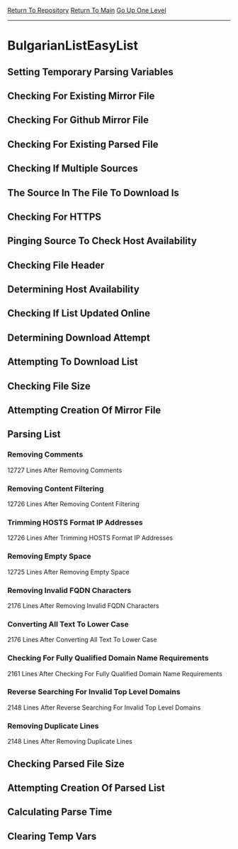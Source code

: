 [Return To Repository](https://github.com/deathbybandaid/piholeparser/)
[Return To Main](https://github.com/deathbybandaid/piholeparser/blob/master/RecentRunLogs/Mainlog.md)
[Go Up One Level](https://github.com/deathbybandaid/piholeparser/blob/master/RecentRunLogs/TopLevelScripts/30-Processing-Blacklists.md)
____________________________________
# BulgarianListEasyList
## Setting Temporary Parsing Variables
## Checking For Existing Mirror File
## Checking For Github Mirror File
## Checking For Existing Parsed File
## Checking If Multiple Sources
## The Source In The File To Download Is
## Checking For HTTPS
## Pinging Source To Check Host Availability
## Checking File Header
## Determining Host Availability
## Checking If List Updated Online
## Determining Download Attempt
## Attempting To Download List
## Checking File Size
## Attempting Creation Of Mirror File
## Parsing List
### Removing Comments
12727 Lines After Removing Comments
### Removing Content Filtering
12726 Lines After Removing Content Filtering
### Trimming HOSTS Format IP Addresses
12726 Lines After Trimming HOSTS Format IP Addresses
### Removing Empty Space
12725 Lines After Removing Empty Space
### Removing Invalid FQDN Characters
2176 Lines After Removing Invalid FQDN Characters
### Converting All Text To Lower Case
2176 Lines After Converting All Text To Lower Case
### Checking For Fully Qualified Domain Name Requirements
2161 Lines After Checking For Fully Qualified Domain Name Requirements
### Reverse Searching For Invalid Top Level Domains
2148 Lines After Reverse Searching For Invalid Top Level Domains
### Removing Duplicate Lines
2148 Lines After Removing Duplicate Lines
## Checking Parsed File Size
## Attempting Creation Of Parsed List
## Calculating Parse Time
## Clearing Temp Vars

